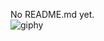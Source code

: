 No README.md yet.<br>
![giphy](https://github.com/enzo-quirici/enzo-quirici/assets/169756160/c9495f25-1fcc-481e-b289-860836725cbe)
